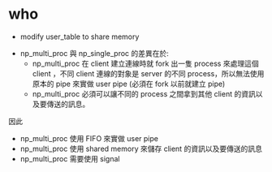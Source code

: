 # who
- modify user_table to share memory

  
* np_multi_proc 與 np_single_proc 的差異在於:
  - np_multi_proc 在 client 建立連線時就 fork 出一隻 process 來處理這個 client ，不同 client 連線的對象是 server 的不同 process，所以無法使用原本的 pipe 來實做 user pipe (必須在 fork 以前就建立 pipe)
  - np_multi_proc 必須可以讓不同的 process 之間拿到其他 client 的資訊以及要傳送的訊息。

因此

 - np_multi_proc 使用 FIFO 來實做 user pipe
 - np_multi_proc 使用 shared memory 來儲存 client 的資訊以及要傳送的訊息
 - np_multi_proc 需要使用 signal